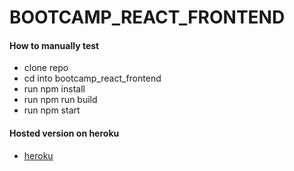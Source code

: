 # BOOTCAMP_REACT_FRONTEND
#### How to manually test
- clone repo
- cd into bootcamp_react_frontend
- run npm install 
- run npm run build
- run npm start

#### Hosted version on heroku
- [heroku](https://pacific-meadow-30257.herokuapp.com/)